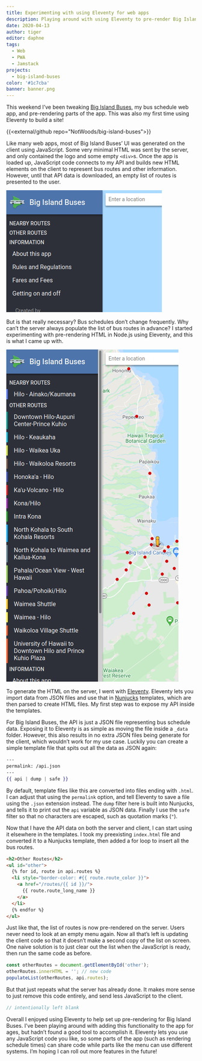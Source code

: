 ```yaml
---
title: Experimenting with using Eleventy for web apps
description: Playing around with using Eleventy to pre-render Big Island Buses
date: 2020-04-13
author: tiger
editor: daphne
tags:
  - Web
  - PWA
  - Jamstack
projects:
  - big-island-buses
color: '#1c7cba'
banner: banner.png
---
```


This weekend I’ve been tweaking [Big Island Buses](/projects/big-island-buses/), my bus schedule web app, and pre-rendering parts of the app. This was also my first time using Eleventy to build a site!

{{<external/github repo="NotWoods/big-island-buses">}}

Like many web apps, most of Big Island Buses’ UI was generated on the client using JavaScript. Some very minimal HTML was sent by the server, and only contained the logo and some empty `<div>`s. Once the app is loaded up, JavaScript code connects to my API and builds new HTML elements on the client to represent bus routes and other information. However, until that API data is downloaded, an empty list of routes is presented to the user.

![Sidebar menu with no routes displayed](empty_menu.png)

But is that really necessary? Bus schedules don’t change frequently. Why can’t the server always populate the list of bus routes in advance? I started experimenting with pre-rendering HTML in Node.js using Eleventy, and this is what I came up with.

![Sidebar menu displaying routes](populated_menu.png)

To generate the HTML on the server, I went with [Eleventy](https://www.11ty.dev/). Eleventy lets you import data from JSON files and use that in [Nunjucks](https://mozilla.github.io/nunjucks/) templates, which are then parsed to create HTML files. My first step was to expose my API inside the templates.

For Big Island Buses, the API is just a JSON file representing bus schedule data. Exposing it to Eleventy is as simple as moving the file inside a `_data` folder. However, this also results in no extra JSON files being generate for the client, which wouldn’t work for my use case. Luckily you can create a simple template file that spits out all the data as JSON again:

```handlebars
---
permalink: /api.json
---
{{ api | dump | safe }}
```

By default, template files like this are converted into files ending with `.html`. I can adjust that using the `permalink` option, and tell Eleventy to save a file using the `.json` extension instead. The `dump` filter here is built into Nunjucks, and tells it to print out the `api` variable as JSON data. Finally I use the `safe` filter so that no characters are escaped, such as quotation marks (`"`).

Now that I have the API data on both the server and client, I can start using it elsewhere in the templates. I took my preexisting `index.html` file and converted it to a Nunjucks template, then added a for loop to insert all the bus routes.

```html
<h2>Other Routes</h2>
<ul id="other">
  {% for id, route in api.routes %}
  <li style="border-color: #{{ route.route_color }}">
    <a href="/routes/{{ id }}/">
      {{ route.route_long_name }}
    </a>
  </li>
  {% endfor %}
</ul>
```

Just like that, the list of routes is now pre-rendered on the server. Users never need to look at an empty menu again. Now all that’s left is updating the client code so that it doesn’t make a second copy of the list on screen. One naive solution is to just clear out the list when the JavaScript is ready, then run the same code as before.

```js {hl_lines=[2]}
const otherRoutes = document.getElementById('other');
otherRoutes.innerHTML = ''; // new code
populateList(otherRoutes, api.routes);
```

But that just repeats what the server has already done. It makes more sense to just remove this code entirely, and send less JavaScript to the client.

```js
// intentionally left blank
```

Overall I enjoyed using Eleventy to help set up pre-rendering for Big Island Buses. I’ve been playing around with adding this functionality to the app for ages, but hadn’t found a good tool to accomplish it. Eleventy lets you use any JavaScript code you like, so some parts of the app (such as rendering schedule times) can share code while parts like the menu can use different systems. I’m hoping I can roll out more features in the future!
